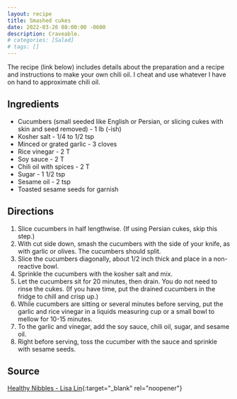 ```yaml
---
layout: recipe
title: Smashed cukes
date: 2022-03-26 08:00:00 -0600
description: Craveable.
# categories: [Salad]
# tags: []
---
```


The recipe (link below) includes details about the preparation and a recipe and instructions to make your own chili oil. I cheat and use whatever I have on hand to approximate chili oil.

## Ingredients
- Cucumbers (small seeded like English or Persian, or slicing cukes with skin and seed removed) - 1 lb (-ish)
- Kosher salt - 1/4 to 1/2 tsp
- Minced or grated garlic - 3 cloves
- Rice vinegar - 2 T
- Soy sauce - 2 T
- Chili oil with spices - 2 T
- Sugar - 1 1/2 tsp
- Sesame oil - 2 tsp
- Toasted sesame seeds for garnish

## Directions
1. Slice cucumbers in half lengthwise. (If using Persian cukes, skip this step.)
1. With cut side down, smash the cucumbers with the side of your knife, as with garlic or olives. The cucumbers should split. 
1. Slice the cucumbers diagonally, about 1/2 inch thick and place in a non-reactive bowl.
1. Sprinkle the cucumbers with the kosher salt and mix.
1. Let the cucumbers sit for 20 minutes, then drain. You do not need to rinse the cukes. (If you have time, put the drained cucumbers in the fridge to chill and crisp up.)
1. While cucumbers are sitting or several minutes before serving, put the garlic and rice vinegar in a liquids measuring cup or a small bowl to mellow for 10-15 minutes.
1. To the garlic and vinegar, add the soy sauce, chili oil, sugar, and sesame oil.
1. Right before serving, toss the cucumber with the sauce and sprinkle with sesame seeds.

## Source 
[Healthy Nibbles - Lisa Lin](https://healthynibblesandbits.com/chinese-smashed-cucumber-salad/){:target="_blank" rel="noopener"}
